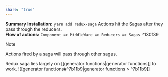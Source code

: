 ```yaml
---
share: "true"
---
```


**Summary**
**Installation:** `yarn add redux-saga`
Actions hit the Sagas after they pass through the reducers.  
**Flow of actions:** `Component => MiddleWare => Reducers => Sagas `^130f39


> [!NOTE] 
 Actions fired by a saga will pass through other sagas. 

Redux saga lies largely on [[generator functions|generator functions]] to work. 
![[generator functions#^7b11b9|generator functions > ^7b11b9]]


